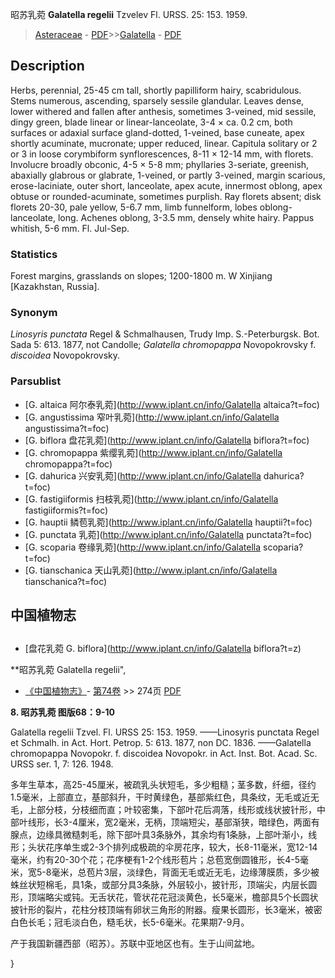 昭苏乳菀 **Galatella regelii** Tzvelev Fl. URSS. 25: 153. 1959.

> [Asteraceae](http://www.iplant.cn/info/Asteraceae?t=foc) - [PDF](http://www.iplant.cn/foc/pdf/Asteraceae.pdf)>>[Galatella](http://www.iplant.cn/info/Galatella?t=foc) - [PDF](http://www.iplant.cn/foc/pdf/Galatella.pdf)

## Description

Herbs, perennial, 25-45 cm tall, shortly papilliform hairy, scabridulous. Stems numerous, ascending, sparsely sessile glandular. Leaves dense, lower withered and fallen after anthesis, sometimes 3-veined, mid sessile, dingy green, blade linear or linear-lanceolate, 3-4 × ca. 0.2 cm, both surfaces or adaxial surface gland-dotted, 1-veined, base cuneate, apex shortly acuminate, mucronate; upper reduced, linear. Capitula solitary or 2 or 3 in loose corymbiform synflorescences, 8-11 × 12-14 mm, with florets. Involucre broadly obconic, 4-5 × 5-8 mm; phyllaries 3-seriate, greenish, abaxially glabrous or glabrate, 1-veined, or partly 3-veined, margin scarious, erose-laciniate, outer short, lanceolate, apex acute, innermost oblong, apex obtuse or rounded-acuminate, sometimes purplish. Ray florets absent; disk florets 20-30, pale yellow, 5-6.7 mm, limb funnelform, lobes oblong-lanceolate, long. Achenes oblong, 3-3.5 mm, densely white hairy. Pappus whitish, 5-6 mm. Fl. Jul-Sep.

### Statistics
Forest margins, grasslands on slopes; 1200-1800 m. W Xinjiang [Kazakhstan, Russia].

### Synonym
*Linosyris punctata* Regel & Schmalhausen, Trudy Imp. S.-Peterburgsk. Bot. Sada 5: 613. 1877, not Candolle; *Galatella chromopappa* Novopokrovsky f. *discoidea* Novopokrovsky.

### Parsublist

* [G.  altaica  阿尔泰乳菀](http://www.iplant.cn/info/Galatella altaica?t=foc)
* [G.  angustissima  窄叶乳菀](http://www.iplant.cn/info/Galatella angustissima?t=foc)
* [G.  biflora  盘花乳菀](http://www.iplant.cn/info/Galatella biflora?t=foc)
* [G.  chromopappa  紫缨乳菀](http://www.iplant.cn/info/Galatella chromopappa?t=foc)
* [G.  dahurica  兴安乳菀](http://www.iplant.cn/info/Galatella dahurica?t=foc)
* [G.  fastigiiformis  扫枝乳菀](http://www.iplant.cn/info/Galatella fastigiiformis?t=foc)
* [G.  hauptii  鳞苞乳菀](http://www.iplant.cn/info/Galatella hauptii?t=foc)
* [G.  punctata  乳菀](http://www.iplant.cn/info/Galatella punctata?t=foc)
* [G.  scoparia  卷缘乳菀](http://www.iplant.cn/info/Galatella scoparia?t=foc)
* [G.  tianschanica  天山乳菀](http://www.iplant.cn/info/Galatella tianschanica?t=foc)

## 中国植物志

## 
* [盘花乳菀  G.  biflora](http://www.iplant.cn/info/Galatella biflora?t=z)

**昭苏乳菀 Galatella regelii",

* [《中国植物志》](http://www.iplant.cn/frps)- [第74卷](http://www.iplant.cn/frps/vol/74) >> 274页 [PDF](http://www.iplant.cn/frps/pdf/74/274.PDF)

**8. 昭苏乳菀 图版68：9-10**

Galatella regelii Tzvel. Fl. URSS 25: 153. 1959. ——Linosyris punctata Regel et Schmalh. in Act. Hort. Petrop. 5: 613. 1877, non DC. 1836. ——Galatella chromopappa Novopokr. f. discoidea Novopokr. in Act. Inst. Bot. Acad. Sc. URSS ser. 1, 7: 126. 1948.

多年生草本，高25-45厘米，被疏乳头状短毛，多少粗糙；茎多数，纤细，径约1.5毫米，上部直立，基部斜升，干时黄绿色，基部紫红色，具条纹，无毛或近无毛，上部分枝，分枝细而直；叶较密集，下部叶花后凋落，线形或线状披针形，中部叶线形，长3-4厘米，宽2毫米，无柄，顶端短尖，基部渐狭，暗绿色，两面有腺点，边缘具微糙刺毛，除下部叶具3条脉外，其余均有1条脉，上部叶渐小，线形；头状花序单生或2-3个排列成极疏的伞房花序，较大，长8-11毫米，宽12-14毫米，约有20-30个花；花序梗有1-2个线形苞片；总苞宽倒圆锥形，长4-5毫米，宽5-8毫米，总苞片3层，淡绿色，背面无毛或近无毛，边缘薄膜质，多少被蛛丝状短棉毛，具1条，或部分具3条脉，外层较小，披针形，顶端尖，内层长圆形，顶端略尖或钝。无舌状花，管状花花冠淡黄色，长5毫米，檐部具5个长圆状披针形的裂片，花柱分枝顶端有卵状三角形的附器。瘦果长圆形，长3毫米，被密白色长毛；冠毛淡白色，糙毛状，长5-6毫米。花果期7-9月。

产于我国新疆西部（昭苏）。苏联中亚地区也有。生于山间盆地。

}